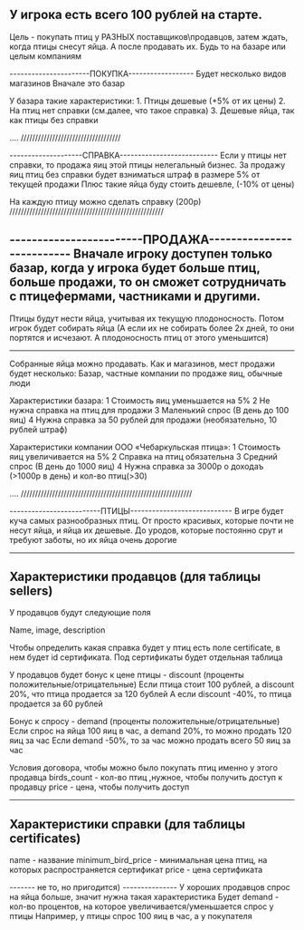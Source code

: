У игрока есть всего 100 рублей на старте.
-----------------------------------

Цель - покупать птиц у РАЗНЫХ поставщиков\продавцов,
затем ждать, когда птицы снесут яйца.
А после продавать их. Будь то на базаре или целым компаниям

----------------------ПОКУПКА------------------
Будет несколько видов магазинов
Вначале это базар

У базара такие характеристики:
    1. Птицы дешевые (+5% от их цены)
    2. На птиц нет справки (см.далее, что такое справка)
    3. Дешевые яйца, так как птицы без справки

....
///////////////////////////////////

--------------------СПРАВКА---------------------------
Если у птицы нет справки, то продажа яиц этой птицы нелегальный бизнес.
За продажу яиц птиц без справки будет взниматься штраф в размере 5% от текущей продажи
Плюс такие яйца буду стоить дешевле, (-10% от цены)

На каждую птицу можно сделать справку (200р)
//////////////////////////////////////////////////////

------------------------ПРОДАЖА--------------------------
Вначале игроку доступен только базар, когда у игрока будет больше птиц, 
больше продажи, то он сможет сотрудничать с птицефермами, частниками и другими.
---------------------------------------------------------

Птицы будут нести яйца, учитывая их текущую плодоносность.
Потом игрок будет собирать яйца
(А если их не собирать более 2х дней, то они портятся и исчезают.
А плодоносность птиц от этого уменьшится)

---------------------------------------------------------
Собранные яйца можно продавать.
Как и магазинов, мест продажи будет несколько:
Базар, частные компании по продаже яиц, обычные люди

Характеристики базара:
    1 Стоимость яиц уменьшается на 5%
    2 Не нужна справка на птиц для продажи
    3 Маленький спрос (В день до 100 яиц)
    4 Нужна справка за 50 рублей для продажи (необязательно, 10 рублей штраф)

Характеристики компании ООО «Чебаркульская птица»:
    1 Стоимость яиц увеличивается на 5%
    2 Справка на птиц обязательна
    3 Средний спрос (В день до 1000 яиц)
    4 Нужна справка за 3000р о доходаъ (>1000р в день) и кол-во птиц(>30)

....
////////////////////////////////////////////////////////////

                                
-------------------------ПТИЦЫ----------------------------
В игре будет куча самых разнообразных птиц.
От просто красивых, которые почти не несут яйца, и яйца их дешевые.
До уродов, которые постоянно срут и требуют заботы, но их яйца очень дорогие


----------------------------------------------------------
Характеристики продавцов (для таблицы sellers)
----------------------------------------------------------

У продавцов будут следующие поля

Name, image, description

Чтобы определить какая справка будет у птиц есть поле certificate,
в нем будет id сертификата. Под сертификаты будет отдельная таблица

У продавцов будет бонус к цене птицы - discount (проценты положительные/отрицательные)
Если птица стоит 100 рублей, а discount 20%, что птица продается за 120 бублей
А если discount -40%, то птица продается за 60 рублей

Бонус к спросу - demand (проценты положительные/отрицательные)
Если спрос на яйца 100 яиц в час, а demand 20%, то можно продать 120 яиц за час
Если demand -50%, то за час можно продать всего 50 яиц за час

Условия договора, чтобы можно было покупать птиц именно у этого продавца
birds_count - кол-во птиц ,нужное, чтобы получить доступ к продавцу
price - цена, чтобы получить доступ

-----------------------------------------------------
Характеристики справки (для таблицы certificates)
-----------------------------------------------------

name - название
minimum_bird_price - минимальная цена птиц, на которых распространяется сертификат
price - цена сертификата

[comment]: <> (birds_count - кол-во )











------- не то, но пригодится) ---------------
У хороших продавцов спрос на яйца больше, значит нужна такая характеристика
Будет demand - кол-во процентов, на которое увеличивается/уменьшается спрос у птицы
Например, у птицы спрос 100 яиц в час, а у покупателя

